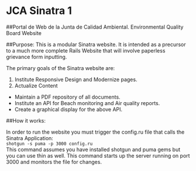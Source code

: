 JCA Sinatra 1
=============

##Portal de Web de la Junta de Calidad Ambiental.
Environmental Quality Board Website

##Purpose:
This is a modular Sinatra website. It is intended as a precursor to a much more complete Rails Website that will involve paperless grievance form inputting.

The primary goals of the Sinatra website are:
1. Institute Responsive Design and Modernize pages.
2. Actualize Content
- Maintain a PDF repository of all documents.
- Institute an API for Beach monitoring and Air quality reports.
- Create a graphical display for the above API.


##How it works:

In order to run the website you must trigger the config.ru file that calls the Sinatra Application:  
    `shotgun -s puma -p 3000 config.ru`  
This command assumes you have installed shotgun and puma gems but you can use thin as well. This command starts up the server running on port 3000 and monitors the file for changes. 
    